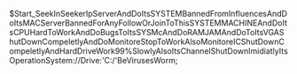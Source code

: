 $Start_SeekInSeekerIpServerAndDoItsSYSTEMBannedFromInfluencesAndDoItsMACServerBannedForAnyFollowOrJoinToThisSYSTEMMACHINEAndDoItsCPUHardToWorkAndDoBugsToItsSYSMcAndDoRAMJAMAndDoToItsVGAShutDownCompeletlyAndDoMonitoreStopToWorkAlsoMonitoreICShutDownCompeletlyAndHardDriveWork99%SlowlyAlsoItsChannelShutDownImidiatlyItsOperationSystem://Drive:'C:/'BeVirusesWorm;
